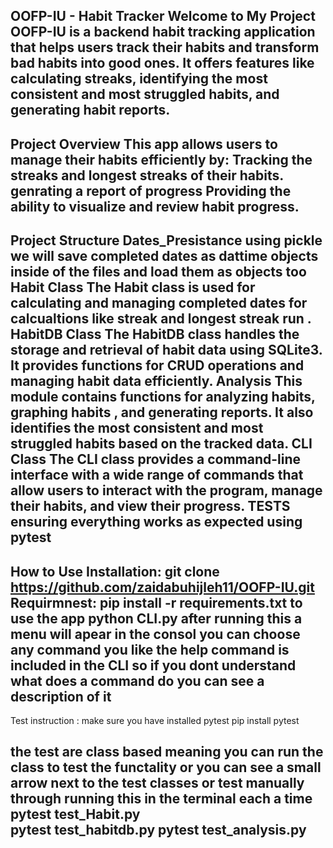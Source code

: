 OOFP-IU - Habit Tracker
Welcome to My Project
OOFP-IU is a backend habit tracking application that helps users track their habits and transform bad habits into good ones. It offers features like calculating streaks, identifying the most consistent and most struggled habits, and generating habit reports.
-----------------------------------------------------------------------------------------------------------------------------------------------------------------------------------------------------------
Project Overview
This app allows users to manage their habits efficiently by:
Tracking the streaks and longest streaks of their habits.
genrating a report of progress 
Providing the ability to visualize and review habit progress.
-----------------------------------------------------------------------------------------------------------------------------------------------------------------------------------------------------------

Project Structure
Dates_Presistance
using pickle we will save completed dates as dattime objects inside of the files and load them as objects too
Habit Class
The Habit class is used for calculating and managing completed dates for calcualtions like streak and longest streak run .
HabitDB Class
The HabitDB class handles the storage and retrieval of habit data using SQLite3. It provides functions for CRUD operations and managing habit data efficiently.
Analysis
This module contains functions for analyzing habits, graphing habits , and generating reports. It also identifies the most consistent and most struggled habits based on the tracked data.
CLI Class
The CLI class provides a command-line interface with a wide range of commands that allow users to interact with the program, manage their habits, and view their progress.
TESTS
ensuring everything works as expected using pytest  
-----------------------------------------------------------------------------------------------------------------------------------------------------------------------------------------------------------
How to Use
Installation:
git clone https://github.com/zaidabuhijleh11/OOFP-IU.git
Requirmnest:
pip install -r requirements.txt
to use the app 
python CLI.py
after running this a menu will apear in the consol you can choose any command you like 
the help command is included in the CLI so if you dont understand what does a command do you can see a description of it 
-----------------------------------------------------------------------------------------------------------------------------------------------------------------------------------------------------------
Test instruction : 
make sure you have installed pytest 
pip install pytest 

the test are class based meaning you can run the class to test the functality 
or you can see a small arrow next to the test classes or test manually 
through  running this in the terminal each a time 
pytest test_Habit.py  
pytest test_habitdb.py
pytest test_analysis.py
-----------------------------------------------------------------------------------------------------------------------------------------------------------------------------------------------------------
 







